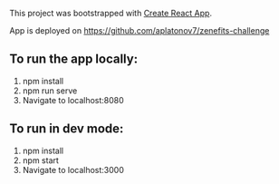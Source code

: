 This project was bootstrapped with [Create React App](https://github.com/facebookincubator/create-react-app).

App is deployed on https://github.com/aplatonov7/zenefits-challenge

## To run the app locally:

1. npm install
2. npm run serve
3. Navigate to localhost:8080

## To run in dev mode:

1. npm install
2. npm start
3. Navigate to localhost:3000 
